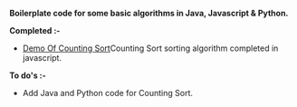 <html>
<body>
<p><strong>Boilerplate code for some basic algorithms in Java, Javascript &amp; Python.</strong></p>

<p><strong>Completed :-</strong></p>

<ul>
	<li data-empty="true"><a href='https://vaibhavajaygupta.github.io/boilerplate-algorithms/CountingSort/JavascriptBoilerplate/CountingSort.html'  target="_blank">Demo Of Counting Sort</a>Counting Sort sorting algorithm completed in javascript. </li>

</ul>

<p><strong>To do's :-</strong></p>

<ul>
	<li>Add Java and Python code for Counting Sort.</li>
</ul>


</body>
</html>
